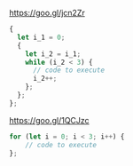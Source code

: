 https://goo.gl/jcn2Zr
```js
{
  let i_1 = 0;
  {
    let i_2 = i_1;
    while (i_2 < 3) {
      // code to execute
      i_2++;
    };
  };
};
```

https://goo.gl/1QCJzc
```js
for (let i = 0; i < 3; i++) {
	// code to execute
};
```